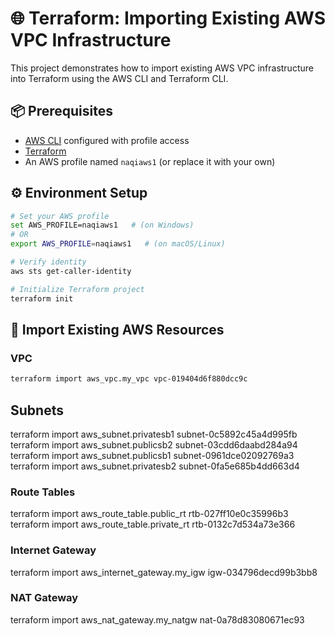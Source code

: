 
# 🌐 Terraform: Importing Existing AWS VPC Infrastructure

This project demonstrates how to import existing AWS VPC infrastructure into Terraform using the AWS CLI and Terraform CLI.

## 📦 Prerequisites

- [AWS CLI](https://docs.aws.amazon.com/cli/latest/userguide/install-cliv2.html) configured with profile access
- [Terraform](https://www.terraform.io/downloads)
- An AWS profile named `naqiaws1` (or replace it with your own)

## ⚙️ Environment Setup

```bash
# Set your AWS profile
set AWS_PROFILE=naqiaws1   # (on Windows)
# OR
export AWS_PROFILE=naqiaws1   # (on macOS/Linux)

# Verify identity
aws sts get-caller-identity

# Initialize Terraform project
terraform init
```

## 📅 Import Existing AWS Resources

### VPC

```bash
terraform import aws_vpc.my_vpc vpc-019404d6f880dcc9c
```

## Subnets
terraform import aws_subnet.privatesb1 subnet-0c5892c45a4d995fb
terraform import aws_subnet.publicsb2  subnet-03cdd6daabd284a94
terraform import aws_subnet.publicsb1  subnet-0961dce02092769a3
terraform import aws_subnet.privatesb2 subnet-0fa5e685b4dd663d4

### Route Tables
terraform import aws_route_table.public_rt  rtb-027ff10e0c35996b3
terraform import aws_route_table.private_rt rtb-0132c7d534a73e366

### Internet Gateway
terraform import aws_internet_gateway.my_igw igw-034796decd99b3bb8

### NAT Gateway
terraform import aws_nat_gateway.my_natgw nat-0a78d83080671ec93



